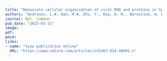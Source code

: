 ```yaml
---
title: "Nanoscale cellular organization of viral RNA and proteins in SARS-CoV-2 replication organelles"
authors: "Andronov, L.#, Han, M.#, Zhu, Y., Roy, A. R., Barentine, A. E. S., Garhyan, J., Qi, L. S., Moerner, W. E. (#co-first author)"
journal: Nat. Commun.
pub_date: "2025-03-31"
image:
pdf:
pmid:
links:
- name: "View publication online"
  URL: "https://www.nature.com/articles/s41467-024-48991-x"
---
```

